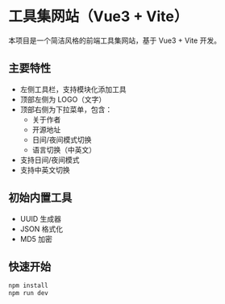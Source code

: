 
# 工具集网站（Vue3 + Vite）

本项目是一个简洁风格的前端工具集网站，基于 Vue3 + Vite 开发。

## 主要特性

- 左侧工具栏，支持模块化添加工具
- 顶部左侧为 LOGO（文字）
- 顶部右侧为下拉菜单，包含：
  - 关于作者
  - 开源地址
  - 日间/夜间模式切换
  - 语言切换（中英文）
- 支持日间/夜间模式
- 支持中英文切换

## 初始内置工具

- UUID 生成器
- JSON 格式化
- MD5 加密

## 快速开始

```bash
npm install
npm run dev
```

